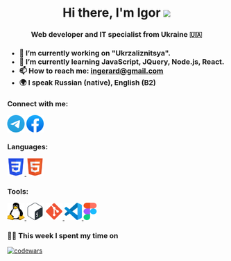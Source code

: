 <!--
**smorodskiy/smorodskiy** is a ✨ _special_ ✨ repository because its `README.md` (this file) appears on your GitHub profile.

Here are some ideas to get you started:
- 👯 I’m looking to collaborate on ...
- 🤔 I’m looking for help with ...
- 💬 Ask me about ...
-
- 😄 Pronouns: ...
- ⚡ Fun fact: ...
-->


<h1 align="center">Hi there, I'm Igor 
<img src="https://github.com/blackcater/blackcater/raw/main/images/Hi.gif" height="32"/></h1>
<h3 align="center">Web developer and IT specialist from Ukraine 🇺🇦<h3>

- 🔭 I’m currently working on "Ukrzaliznitsya".
- 🌱 I’m currently learning JavaScript, JQuery, Node.js, React.
- 📫 How to reach me: <a href="mailto:ingerard@gmail.com">ingerard@gmail.com</a>
- 🌍 I speak Russian (native), English (B2)

### Connect with me:
<p align="left">
<a href="https://t.me/ingerard" target="blank"><img align="center" src="https://github.com/smorodskiy/smorodskiy/blob/main/Telegram.svg" alt="smorodskiy" height="40" width="40" /></a>
<a href="https://www.facebook.com/igor.smorodsky" target="blank"><img align="center" src="https://github.com/smorodskiy/smorodskiy/blob/main/Facebook.svg" alt="smorodskiy" height="40" width="40" /></a>


### Languages:
<p align="left"> 
<a href="https://www.w3schools.com/css/" target="_blank" rel="noreferrer"> <img src="https://github.com/smorodskiy/smorodskiy/blob/main/CSS3.svg" alt="css3" width="40" height="40"/> </a> 
<a href="https://www.w3.org/html/" target="_blank" rel="noreferrer"> <img src="https://github.com/smorodskiy/smorodskiy/blob/main/HTML5.svg" alt="html5" width="40" height="40"/> </a> 

### Tools:
<p align="left"> 
<a href="https://www.linux.org/" target="_blank" rel="noreferrer"> <img src="https://github.com/smorodskiy/smorodskiy/blob/main/linux.svg" alt="linux" width="40" height="40"/> </a> 
<a href="http://www.gnu.org/software/bash/" target="_blank" rel="noreferrer"> <img src="https://github.com/smorodskiy/smorodskiy/blob/main/Bash.svg" alt="git" width="40" height="40"/></a>
<a href="https://git-scm.com/" target="_blank" rel="noreferrer"> <img src="https://github.com/smorodskiy/smorodskiy/blob/main/git.svg" alt="git" width="40" height="40"/> </a> 
<a href="https://code.visualstudio.com/" target="_blank" rel="noreferrer"> <img src="https://github.com/smorodskiy/smorodskiy/blob/main/VS-code.svg" alt="git" width="40" height="40"/> </a> 
<a href="https://www.figma.com/" target="_blank" rel="noreferrer"> <img src="https://github.com/smorodskiy/smorodskiy/blob/main/figma.svg" alt="figma" width="30" height="40"/> </a> 
</p>

### 🧑‍💻 This week I spent my time on
<!--START_SECTION:waka-->
<!--END_SECTION:waka-->

[![codewars](https://www.codewars.com/users/smorodskiy/badges/small)](https://www.codewars.com/users/smorodskiy)